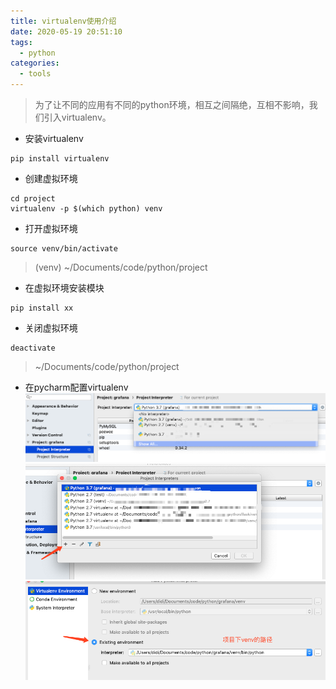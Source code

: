 ```yaml
---
title: virtualenv使用介绍
date: 2020-05-19 20:51:10
tags:
  - python
categories:
  - tools
---
```

> 为了让不同的应用有不同的python环境，相互之间隔绝，互相不影响，我们引入virtualenv。  

+ 安装virtualenv
```
pip install virtualenv
```
+ 创建虚拟环境
```
cd project
virtualenv -p $(which python) venv
```
+ 打开虚拟环境
```
source venv/bin/activate
```
> (venv)  ~/Documents/code/python/project
+ 在虚拟环境安装模块
```
pip install xx
```
+ 关闭虚拟环境
```
deactivate
```
> ~/Documents/code/python/project
+ 在pycharm配置virtualenv
![pycharm-virtualenv](/images/pycharm-virtualenv.png)
![pycharm-virtualenv-1](/images/pycharm-virtualenv-1.png)
![pycharm-virtualenv-2](/images/pycharm-virtualenv-2.png)
